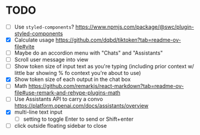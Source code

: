 # TODO

- [ ] Use `styled-components`? https://www.npmjs.com/package/@swc/plugin-styled-components
- [x] Calculate usage https://github.com/dqbd/tiktoken?tab=readme-ov-file#vite
- [ ] Maybe do an accordion menu with "Chats" and "Assistants"
- [ ] Scroll user message into view
- [ ] Show token size of input text as you're typing (including prior context w/ little bar showing % fo context you're about to use)
- [x] Show token size of each output in the chat box
- [ ] Math https://github.com/remarkjs/react-markdown?tab=readme-ov-file#use-remark-and-rehype-plugins-math
- [ ] Use Assistants API to carry a convo https://platform.openai.com/docs/assistants/overview
- [x] multi-line text input
  - [ ] setting to toggle Enter to send or Shift+enter
- [ ] click outside floating sidebar to close
